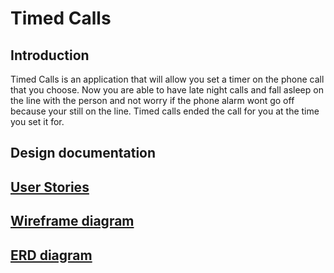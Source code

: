 # Timed Calls

## Introduction

Timed Calls is an application that will allow you set a timer on the phone call that you choose. Now you are able to have late night calls and fall asleep on the line with the person and not worry if the phone alarm wont go off because your still on the line. Timed calls ended the call for you at the time you set it for.

## Design documentation

## [User Stories](user.md)

## [Wireframe diagram](wireframe.md)

## [ERD diagram](erd.md)